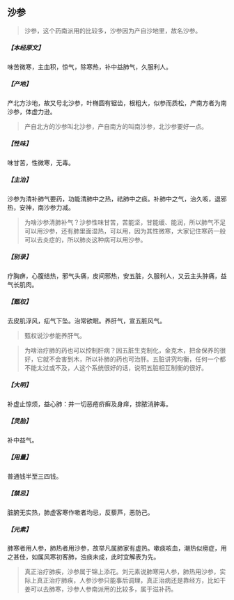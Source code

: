 ## 沙参

> 沙参，这个药南派用的比较多，沙参因为产自沙地里，故名沙参。

##### 【本经原文】
味苦微寒，主血积，惊气，除寒热，补中益肺气，久服利人。
##### 【产地】
产北方沙地，故又号北沙参，叶椭圆有锯齿，根粗大，似参而质松，产南方者为南沙参，体虚力逊。

> 产自北方的沙参叫北沙参，产自南方的叫南沙参，北沙参要好一点。

##### 【性味】
味甘苦，性微寒，无毒。
##### 【主治】
沙参为清补肺气要药，功能清肺中之热，祛肺中之痰。补肺中之气，治久咳，退邪热，安神，南沙参力减。

> 为啥沙参清肺补气？沙参性味甘苦，苦能坚，甘能缓、能润，所以肺气不足可以用沙参，还有肺里面湿热，可以用，因为其性微寒，大家记住寒药一般可以去炎症的，所以肺炎这种病可以用沙参。

##### 【别录】
疗胸痹，心腹结热，邪气头痛，皮间邪热，安五脏，久服利人，又云主头肿痛，益气长肌肉。
##### 【甄权】
去皮肌浮风，疝气下坠。治常欲眠。养肝气，宣五脏风气。

> 甄权说沙参能养肝气。

> 为啥治疗肺的药也可以控制肝病？因五脏生克制化，金克木，把金保养的很好，它就不会害到木，所以补肺的药也可治肝。五脏讲究均衡，任何一个都不能太过或不及，人这个系统很好的话，说明五脏相互制衡的很好。

##### 【大明】
补虚止惊烦，益心肺：并一切恶疮疥癣及身痒，排脓消肿毒。
##### 【灵胎】
补中益气。
##### 【用量】
普通钱半至三四钱。
##### 【禁忌】
脏腑无实热，肺虚客寒作嗽者均忌，反藜芦，恶防己。
##### 【元素】
肺寒者用人参，肺热者用沙参，故举凡属肺家有虚热。嗽痰咳血，潮热似痨症，用之甚佳，如属风寒初客肺，浊痰未成，此时宜解表为先。

> 真正治疗肺疾，沙参属于锦上添花。‍刘元素说肺寒用人参，肺热用沙参，实际上真正治疗肺疾，人参沙参只能事后调理，真正治病还是靠经方，比如干姜可以去肺寒，沙参人参南派用的比较多，属于滋补药。